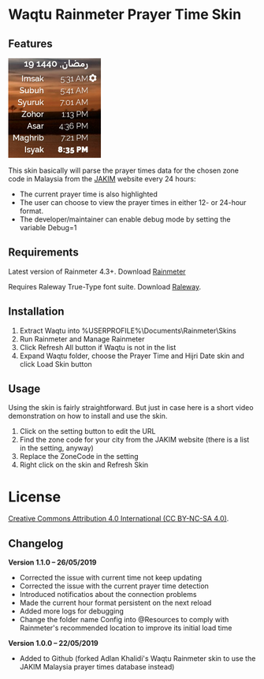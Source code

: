 ﻿Waqtu Rainmeter Prayer Time Skin
======================================

Features
--------

![](Config/Images/sample.png)

This skin basically will parse the prayer times data for the chosen zone code in Malaysia from the [JAKIM](https://www.e-solat.gov.my) website every 24 hours:
- The current prayer time is also highlighted
- The user can choose to view the prayer times in either 12- or 24-hour format.
- The developer/maintainer can enable debug mode by setting the variable Debug=1

Requirements
------------

Latest version of Rainmeter 4.3+. Download [Rainmeter](https://rainmeter.net)

Requires Raleway True-Type font suite. Download [Raleway](https://fonts.google.com/specimen/Raleway).

Installation
------------

1. Extract Waqtu into %USERPROFILE%\Documents\Rainmeter\Skins
2. Run Rainmeter and Manage Rainmeter
3. Click Refresh All button if Waqtu is not in the list
4. Expand Waqtu folder, choose the Prayer Time and Hijri Date skin and click Load Skin button

Usage
-----
Using the skin is fairly straightforward. But just in case here is a short video demonstration on how to install and use the skin.

1. Click on the setting button to edit the URL
2. Find the zone code for your city from the JAKIM website (there is a list in the setting, anyway)
3. Replace the ZoneCode in the setting
4. Right click on the skin and Refresh Skin

License
=======

[Creative Commons Attribution 4.0 International (CC BY-NC-SA 4.0)](https://creativecommons.org/licenses/by-nc-sa/4.0/).


Changelog
---------

**Version 1.1.0 – 26/05/2019**
- Corrected the issue with current time not keep updating
- Corrected the issue with the current prayer time detection
- Introduced notificatios about the connection problems
- Made the current hour format persistent on the next reload
- Added more logs for debugging
- Change the folder name Config into @Resources to comply with Rainmeter's recommended location to improve its initial load time

**Version 1.0.0 – 22/05/2019**
- Added to Github (forked Adlan Khalidi's Waqtu Rainmeter skin to use the JAKIM Malaysia prayer times database instead)
